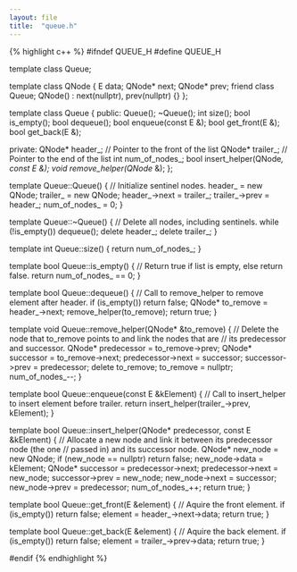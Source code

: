 ```yaml
---
layout: file
title:  "queue.h"
---
```


{% highlight c++ %}
#ifndef QUEUE_H
#define QUEUE_H


template <typename E>
class Queue;

template <typename E>
class QNode {
    E data;
    QNode<E>* next;
    QNode<E>* prev;
    friend class Queue<E>;
    QNode() : next(nullptr), prev(nullptr) {}
};


template <typename E>
class Queue {
public:
    Queue();
    ~Queue();
    int size();
    bool is_empty();
    bool dequeue();
    bool enqueue(const E &);
    bool get_front(E &);
    bool get_back(E &);

private:
    QNode<E>* header_;   // Pointer to the front of the list
    QNode<E>* trailer_;  // Pointer to the end of the list
    int num_of_nodes_;
    bool insert_helper(QNode<E>*, const E &);
    void remove_helper(QNode<E>* &);
};

template <typename E>
Queue<E>::Queue() {
    // Initialize sentinel nodes.
    header_ = new QNode<E>;
    trailer_ = new QNode<E>;
    header_->next = trailer_;
    trailer_->prev = header_;
    num_of_nodes_ = 0;
}

template <typename E>
Queue<E>::~Queue() {
    // Delete all nodes, including sentinels.
    while (!is_empty())
        dequeue();
    delete header_;
    delete trailer_;
}

template <typename E>
int Queue<E>::size() {
    return num_of_nodes_;
}

template <typename E>
bool Queue<E>::is_empty() {
    // Return true if list is empty, else return false.
    return num_of_nodes_ == 0;
}

template <typename E>
bool Queue<E>::dequeue() {
    // Call to remove_helper to remove element after header.
    if (is_empty())
        return false;
    QNode<E>* to_remove = header_->next;
    remove_helper(to_remove);
    return true;
}

template <typename E>
void Queue<E>::remove_helper(QNode<E>* &to_remove) {
    // Delete the node that to_remove points to and link the nodes that are
    // its predecessor and successor.
    QNode<E>* predecessor = to_remove->prev;
    QNode<E>* successor = to_remove->next;
    predecessor->next = successor;
    successor->prev = predecessor;
    delete to_remove;
    to_remove = nullptr;
    num_of_nodes_--;
}

template <typename E>
bool Queue<E>::enqueue(const E &kElement) {
    // Call to insert_helper to insert element before trailer.
    return insert_helper(trailer_->prev, kElement);
}

template <typename E>
bool Queue<E>::insert_helper(QNode<E>* predecessor, const E &kElement) {
    // Allocate a new node and link it between its predecessor node (the one
    // passed in) and its successor node.
    QNode<E>* new_node = new QNode<E>;
    if (new_node == nullptr)
        return false;
    new_node->data = kElement;
    QNode<E>* successor = predecessor->next;
    predecessor->next = new_node;
    successor->prev = new_node;
    new_node->next = successor;
    new_node->prev = predecessor;
    num_of_nodes_++;
    return true;
}

template <typename E>
bool Queue<E>::get_front(E &element) {
    // Aquire the front element.
    if (is_empty())
        return false;
    element = header_->next->data;
    return true;
}

template <typename E>
bool Queue<E>::get_back(E &element) {
    // Aquire the back element.
    if (is_empty())
        return false;
    element = trailer_->prev->data;
    return true;
}

#endif
{% endhighlight %}
